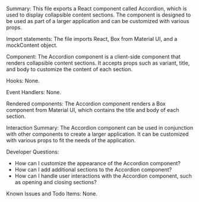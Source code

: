 Summary:
This file exports a React component called Accordion, which is used to display collapsible content sections. The component is designed to be used as part of a larger application and can be customized with various props.

Import statements:
The file imports React, Box from Material UI, and a mockContent object.

Component:
The Accordion component is a client-side component that renders collapsible content sections. It accepts props such as variant, title, and body to customize the content of each section.

Hooks:
None.

Event Handlers:
None.

Rendered components:
The Accordion component renders a Box component from Material UI, which contains the title and body of each section.

Interaction Summary:
The Accordion component can be used in conjunction with other components to create a larger application. It can be customized with various props to fit the needs of the application.

Developer Questions:
- How can I customize the appearance of the Accordion component?
- How can I add additional sections to the Accordion component?
- How can I handle user interactions with the Accordion component, such as opening and closing sections?

Known Issues and Todo Items:
None.